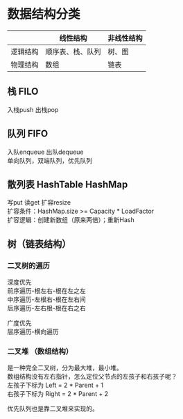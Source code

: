 # 数据结构分类

|      | 线性结构        | 非线性结构 |
|------|-------------|-------|
| 逻辑结构 | 顺序表、栈、队列    | 树、图   |
| 物理结构 | 数组          | 链表    |

## 栈 FILO
入栈push 出栈pop 

## 队列 FIFO
入队enqueue 出队dequeue   
单向队列，双端队列，优先队列

## 散列表 HashTable HashMap
写put 读get 扩容resize  
扩容条件：HashMap.size >= Capacity * LoadFactor  
扩容逻辑：创建新数组（原来两倍）；重新Hash  

## 树（链表结构）
### 二叉树的遍历
深度优先  
前序遍历-根左右-根在左之左  
中序遍历-左根右-根在左右间  
后序遍历-左右根-根在右之右  

广度优先  
层序遍历-横向遍历


### 二叉堆 （数组结构）
是一种完全二叉树，分为最大堆，最小堆。   
数组结构没有左右指针，怎么定位父节点的左孩子和右孩子呢？  
左孩子下标为 Left  = 2 * Parent + 1  
右孩子下标为 Right = 2 * Parent + 2  

优先队列也是靠二叉堆来实现的。
